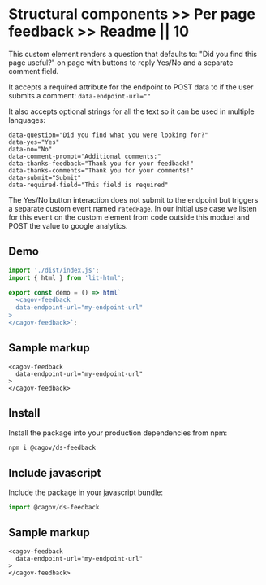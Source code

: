 # Structural components >> Per page feedback >> Readme || 10

This custom element renders a question that defaults to: "Did you find this page useful?" on page with buttons to reply Yes/No and a separate comment field.

It accepts a required attribute for the endpoint to POST data to if the user submits a comment: ```data-endpoint-url=""```

It also accepts optional strings for all the text so it can be used in multiple languages:

```
data-question="Did you find what you were looking for?"
data-yes="Yes"
data-no="No"
data-comment-prompt="Additional comments:"
data-thanks-feedback="Thank you for your feedback!"
data-thanks-comments="Thank you for your comments!"
data-submit="Submit"
data-required-field="This field is required"
```

The Yes/No button interaction does not submit to the endpoint but triggers a separate custom event named ```ratedPage```. In our initial use case we listen for this event on the custom element from code outside this moduel and POST the value to google analytics.

## Demo

```js script
import './dist/index.js';
import { html } from 'lit-html';
```


```js story
export const demo = () => html`
  <cagov-feedback 
  data-endpoint-url="my-endpoint-url"
>
</cagov-feedback>`;
```

## Sample markup

```
<cagov-feedback 
  data-endpoint-url="my-endpoint-url"
>
</cagov-feedback>
```

## Install

Install the package into your production dependencies from npm:

```bash
npm i @cagov/ds-feedback
```

## Include javascript

Include the package in your javascript bundle:

```js
import @cagov/ds-feedback
```

## Sample markup

```
<cagov-feedback 
  data-endpoint-url="my-endpoint-url"
>
</cagov-feedback>
```